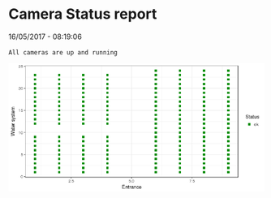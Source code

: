 Camera Status report
================
16/05/2017 - 08:19:06

    All cameras are up and running

![](camreport_files/figure-markdown_github/unnamed-chunk-2-1.png)
